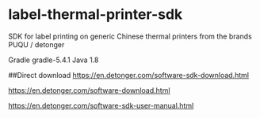 # label-thermal-printer-sdk
SDK for label printing on generic Chinese thermal printers from the brands PUQU / detonger

Gradle   gradle-5.4.1
Java 1.8


##Direct download
https://en.detonger.com/software-sdk-download.html

https://en.detonger.com/software-download.html

https://en.detonger.com/software-sdk-user-manual.html

